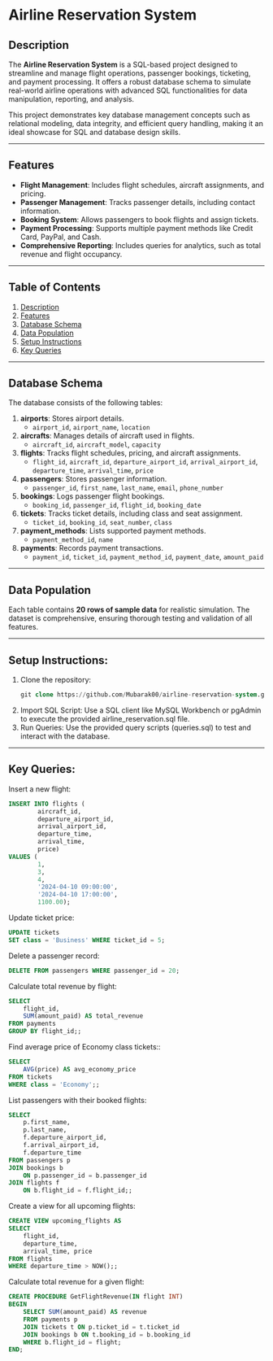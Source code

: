 # Airline Reservation System

## Description

The **Airline Reservation System** is a SQL-based project designed to streamline and manage flight operations, passenger bookings, ticketing, and payment processing. It offers a robust database schema to simulate real-world airline operations with advanced SQL functionalities for data manipulation, reporting, and analysis.

This project demonstrates key database management concepts such as relational modeling, data integrity, and efficient query handling, making it an ideal showcase for SQL and database design skills.

---

## Features

- **Flight Management**: Includes flight schedules, aircraft assignments, and pricing.
- **Passenger Management**: Tracks passenger details, including contact information.
- **Booking System**: Allows passengers to book flights and assign tickets.
- **Payment Processing**: Supports multiple payment methods like Credit Card, PayPal, and Cash.
- **Comprehensive Reporting**: Includes queries for analytics, such as total revenue and flight occupancy.

---

## Table of Contents

1. [Description](#description)
2. [Features](#features)
3. [Database Schema](#database-schema)
4. [Data Population](#data-population)
5. [Setup Instructions](#setup-instructions)
6. [Key Queries](#key-queries)


---

## Database Schema

The database consists of the following tables:

1. **airports**: Stores airport details.
   - `airport_id`, `airport_name`, `location`
2. **aircrafts**: Manages details of aircraft used in flights.
   - `aircraft_id`, `aircraft_model`, `capacity`
3. **flights**: Tracks flight schedules, pricing, and aircraft assignments.
   - `flight_id`, `aircraft_id`, `departure_airport_id`, `arrival_airport_id`, `departure_time`, `arrival_time`, `price`
4. **passengers**: Stores passenger information.
   - `passenger_id`, `first_name`, `last_name`, `email`, `phone_number`
5. **bookings**: Logs passenger flight bookings.
   - `booking_id`, `passenger_id`, `flight_id`, `booking_date`
6. **tickets**: Tracks ticket details, including class and seat assignment.
   - `ticket_id`, `booking_id`, `seat_number`, `class`
7. **payment_methods**: Lists supported payment methods.
   - `payment_method_id`, `name`
8. **payments**: Records payment transactions.
   - `payment_id`, `ticket_id`, `payment_method_id`, `payment_date`, `amount_paid`

---

## Data Population

Each table contains **20 rows of sample data** for realistic simulation. The dataset is comprehensive, ensuring thorough testing and validation of all features.

---

## Setup Instructions:
1. Clone the repository:
	```sql
	git clone https://github.com/Mubarak00/airline-reservation-system.git
	```
2. Import SQL Script: Use a SQL client like MySQL Workbench or pgAdmin to execute the provided airline_reservation.sql file.
3. Run Queries: Use the provided query scripts (queries.sql) to test and interact with the database.

---

## Key Queries:

Insert a new flight:
```sql
INSERT INTO flights (
        aircraft_id, 
        departure_airport_id, 
        arrival_airport_id, 
        departure_time, 
        arrival_time, 
        price)
VALUES (
        1, 
        3, 
        4, 
        '2024-04-10 09:00:00', 
        '2024-04-10 17:00:00', 
        1100.00);

```

Update ticket price:
```sql
UPDATE tickets 
SET class = 'Business' WHERE ticket_id = 5;

```

Delete a passenger record:
```sql
DELETE FROM passengers WHERE passenger_id = 20;

```

Calculate total revenue by flight:
```sql
SELECT 
    flight_id, 
    SUM(amount_paid) AS total_revenue
FROM payments
GROUP BY flight_id;;

```

Find average price of Economy class tickets::
```sql
SELECT 
    AVG(price) AS avg_economy_price
FROM tickets
WHERE class = 'Economy';;

```

List passengers with their booked flights:
```sql
SELECT 
    p.first_name, 
    p.last_name, 
    f.departure_airport_id, 
    f.arrival_airport_id, 
    f.departure_time
FROM passengers p
JOIN bookings b 
    ON p.passenger_id = b.passenger_id
JOIN flights f 
    ON b.flight_id = f.flight_id;;

```


Create a view for all upcoming flights:
```sql
CREATE VIEW upcoming_flights AS
SELECT 
    flight_id, 
    departure_time, 
    arrival_time, price
FROM flights
WHERE departure_time > NOW();;

```

Calculate total revenue for a given flight:
```sql
CREATE PROCEDURE GetFlightRevenue(IN flight INT)
BEGIN
    SELECT SUM(amount_paid) AS revenue
    FROM payments p
    JOIN tickets t ON p.ticket_id = t.ticket_id
    JOIN bookings b ON t.booking_id = b.booking_id
    WHERE b.flight_id = flight;
END;

```
